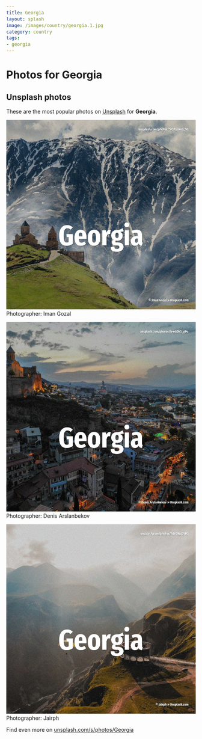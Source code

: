 ```yaml
---
title: Georgia
layout: splash
image: /images/country/georgia.1.jpg
category: country
tags:
- georgia
---
```

# Photos for Georgia
 
## Unsplash photos
These are the most popular photos on [Unsplash](https://unsplash.com) for **Georgia**.
 
![Georgia](/images/country/georgia.1.jpg)
Photographer:  Iman Gozal
 
![Georgia](/images/country/georgia.2.jpg)
Photographer:  Denis Arslanbekov
 
![Georgia](/images/country/georgia.3.jpg)
Photographer:  Jairph
 
Find even more on [unsplash.com/s/photos/Georgia](https://unsplash.com/s/photos/Georgia)
 

